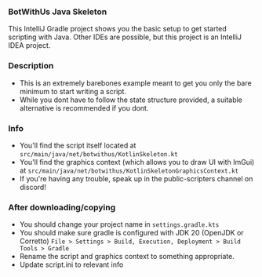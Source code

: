 ### BotWithUs Java Skeleton
This IntelliJ Gradle project shows you the basic setup to get started scripting with Java. Other IDEs are possible, but this project is an IntelliJ IDEA project.

### Description
- This is an extremely barebones example meant to get you only the bare minimum to start writing a script.
- While you dont have to follow the state structure provided, a suitable alternative is recommended if you dont.

### Info
- You'll find the script itself located at ``src/main/java/net/botwithus/KotlinSkeleton.kt``
- You'll find the graphics context (which allows you to draw UI with ImGui) at ``src/main/java/net/botwithus/KotlinSkeletonGraphicsContext.kt``
- If you're having any trouble, speak up in the public-scripters channel on discord!

### After downloading/copying
- You should change your project name in ``settings.gradle.kts``
- You should make sure gradle is configured with JDK 20 (OpenJDK or Corretto) ``File > Settings > Build, Execution, Deployment > Build Tools > Gradle``
- Rename the script and graphics context to something appropriate.
- Update script.ini to relevant info